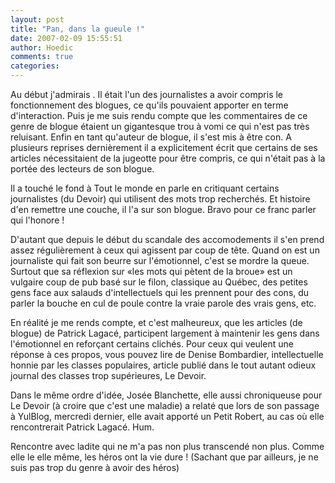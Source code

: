 ```yaml
---
layout: post
title: "Pan, dans la gueule !"
date: 2007-02-09 15:55:51
author: Hoedic
comments: true
categories: 
---
```



Au début j'admirais . Il était l'un des journalistes a avoir compris le fonctionnement des blogues, ce qu'ils pouvaient apporter en terme d'interaction. Puis je me suis rendu compte que les commentaires de ce genre de blogue étaient un gigantesque trou à vomi ce qui n'est pas très reluisant. Enfin en tant qu'auteur de blogue, il s'est mis à être con. A plusieurs reprises dernièrement il a explicitement écrit que certains de ses articles nécessitaient de la jugeotte pour être compris, ce qui n'était pas à la portée des lecteurs de son blogue.

Il a touché le fond à Tout le monde en parle en critiquant certains journalistes (du Devoir) qui utilisent des mots trop recherchés. Et histoire d'en remettre une couche, il l'a  sur son blogue. Bravo pour ce franc parler qui l'honore !

D'autant que depuis le début du scandale des accomodements il s'en prend assez régulièrement à ceux qui agissent par coup de tête. Quand on est un journaliste qui fait son beurre sur l'émotionnel, c'est se mordre la queue. Surtout que sa réflexion sur «les mots qui pètent de la broue» est un vulgaire coup de pub basé sur le filon, classique au Québec, des petites gens face aux salauds d'intellectuels qui les prennent pour des cons, du parler la bouche en cul de poule contre la vraie parole des vrais gens,  etc.

En réalité je me rends compte, et c'est malheureux, que les articles (de blogue) de Patrick Lagacé, participent largement à maintenir les gens dans l'émotionnel en reforçant certains clichés. Pour ceux qui veulent une réponse à ces propos, vous pouvez lire  de Denise Bombardier, intellectuelle honnie par les classes populaires, article publié dans le tout autant odieux journal des classes trop supérieures, Le Devoir.

Dans le même ordre d'idée, Josée Blanchette, elle aussi chroniqueuse pour Le Devoir (à croire que c'est une maladie) a relaté que lors de son passage à YulBlog, mercredi dernier, elle avait apporté un Petit Robert, au cas où elle rencontrerait Patrick Lagacé. Hum.

Rencontre avec ladite  qui ne m'a pas non plus transcendé non plus. Comme elle le  elle même, les héros ont la vie dure ! (Sachant que par ailleurs, je ne suis pas trop du genre à avoir des héros)

